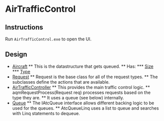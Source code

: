 # AirTrafficControl

## Instructions

Run `AirTrafficControl.exe` to open the UI.

## Design

* [Aircraft](AirTrafficControl/Model/Aircraft.cs)
** This is the datastructure that gets queued.
** Has:
*** [Size](AirTrafficControl/Model/AcSize.cs)
*** [Type](AirTrafficControl/Model/AcType.cs)
* [Request](AirTrafficControl/Request)
** Request is the base class for all of the request types.
** The subclasses define the actions that are available.
* [AirTrafficController](AirTrafficControl/ATC/AirTrafficController.cs)
** This provides the main traffic control logic.
** aqmRequestProcess(Request req) processes requests based on the type they are.
** It uses a queue (see below) internally.
* [Queue](AirTrafficControl/ATC/Queue)
** The IAtcQueue interface allows different backing logic to be used for the queues.
** AtcQueueLinq uses a list to queue and searches with Linq statements to dequeue.